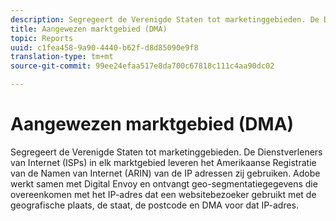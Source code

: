 ```yaml
---
description: Segregeert de Verenigde Staten tot marketinggebieden. De Dienstverleners van Internet (ISPs) in elk marktgebied leveren het Amerikaanse Registratie van de Namen van Internet (ARIN) van de IP adressen zij gebruiken. Adobe werkt samen met Digital Envoy en ontvangt geo-segmentatiegegevens die overeenkomen met het IP-adres dat een websitebezoeker gebruikt met de geografische plaats, de staat, de postcode en DMA voor dat IP-adres.
title: Aangewezen marktgebied (DMA)
topic: Reports
uuid: c1fea458-9a90-4440-b62f-d8d85090e9f8
translation-type: tm+mt
source-git-commit: 99ee24efaa517e8da700c67818c111c4aa90dc02

---
```



# Aangewezen marktgebied (DMA)

Segregeert de Verenigde Staten tot marketinggebieden. De Dienstverleners van Internet (ISPs) in elk marktgebied leveren het Amerikaanse Registratie van de Namen van Internet (ARIN) van de IP adressen zij gebruiken. Adobe werkt samen met Digital Envoy en ontvangt geo-segmentatiegegevens die overeenkomen met het IP-adres dat een websitebezoeker gebruikt met de geografische plaats, de staat, de postcode en DMA voor dat IP-adres.

